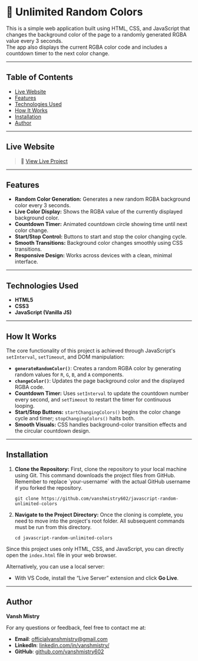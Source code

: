 # 🎨 Unlimited Random Colors

This is a simple web application built using HTML, CSS, and JavaScript that changes the background color of the page to a randomly generated RGBA value every 3 seconds.  
The app also displays the current RGBA color code and includes a countdown timer to the next color change.

---

## Table of Contents

- [Live Website](#live-website)
- [Features](#features)
- [Technologies Used](#technologies-used)
- [How It Works](#how-it-works)
- [Installation](#installation)
- [Author](#author)

---

## Live Website

> 🔗 [View Live Project](https://vanshmistry602.github.io/javascript-random-unlimited-colors)

---

## Features

- **Random Color Generation:** Generates a new random RGBA background color every 3 seconds.
- **Live Color Display:** Shows the RGBA value of the currently displayed background color.
- **Countdown Timer:** Animated countdown circle showing time until next color change.
- **Start/Stop Control:** Buttons to start and stop the color changing cycle.
- **Smooth Transitions:** Background color changes smoothly using CSS transitions.
- **Responsive Design:** Works across devices with a clean, minimal interface.

---

## Technologies Used

- **HTML5**
- **CSS3**
- **JavaScript (Vanilla JS)**

---

## How It Works

The core functionality of this project is achieved through JavaScript's `setInterval`, `setTimeout`, and DOM manipulation:

- **`generateRandomColor()`**: Creates a random RGBA color by generating random values for `R`, `G`, `B`, and `A` components.
- **`changeColor()`**: Updates the page background color and the displayed RGBA code.
- **Countdown Timer:** Uses `setInterval` to update the countdown number every second, and `setTimeout` to restart the timer for continuous looping.
- **Start/Stop Buttons:** `startChangingColors()` begins the color change cycle and timer; `stopChangingColors()` halts both.
- **Smooth Visuals:** CSS handles background-color transition effects and the circular countdown design.

---

## Installation

1. **Clone the Repository:**
   First, clone the repository to your local machine using Git. This command downloads the project files from GitHub. Remember to replace \`your-username\` with the actual GitHub username if you forked the repository.

   ```
   git clone https://github.com/vanshmistry602/javascript-random-unlimited-colors
   ```

2. **Navigate to the Project Directory:**
   Once the cloning is complete, you need to move into the project's root folder. All subsequent commands must be run from this directory.

   ```
   cd javascript-random-unlimited-colors
   ```

Since this project uses only HTML, CSS, and JavaScript, you can directly open the `index.html` file in your web browser.

Alternatively, you can use a local server:

- With VS Code, install the “Live Server” extension and click **Go Live**.

---

## Author

**Vansh Mistry**

For any questions or feedback, feel free to contact me at:

- **Email**: [officialvanshmistry@gmail.com](mailto:officialvanshmistry@gmail.com)
- **LinkedIn**: [linkedin.com/in/vanshmistry/](https://www.linkedin.com/in/vanshmistry/)
- **GitHub**: [github.com/vanshmistry602](https://github.com/vanshmistry602)
